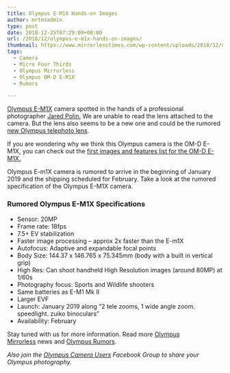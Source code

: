 ```yaml
---
title: Olympus E-M1X Hands-on Images
author: mrtmsadmin
type: post
date: 2018-12-25T07:29:09+00:00
url: /2018/12/olympus-e-m1x-hands-on-images/
thumbnail: https://www.mirrorlesstimes.com/wp-content/uploads/2018/12/olympus-e-m1x-hands-on-images.jpg
tags:
  - Camera
  - Micro Four Thirds
  - Olympus Mirrorless
  - Olympus OM-D E-M1X
  - Rumors

---
```

<a href="https://www.mirrorlesstimes.com/tag/olympus-om-d-e-m1x/" data-wpel-link="internal">Olympus E-M1X</a> camera spotted in the hands of a professional photographer <a class="external external_icon" href="https://www.youtube.com/user/JaredPolin" target="_blank" rel="noopener">Jared Polin.</a> We are unable to read the lens attached to the camera. But the lens also seems to be a new one and could be the rumored <a href="https://www.dailycameranews.com/2018/12/olympus-150-400mm-f-4-0-pro-lens-registered-coming-in-early-2019/" target="_blank" rel="noopener">new Olympus telephoto lens</a>.

If you are wondering why we think this Olympus camera is the OM-D E-M1X, you can check out the [first images and features list for the OM-D E-M1X.][1]

Olympus E-m1X camera is rumored to arrive in the beginning of January 2019 and the shipping scheduled for February. Take a look at the rumored specification of the Olympus E-M1X camera.<!--more-->

### Rumored Olympus E-M1X Specifications

  * Sensor: 20MP
  * Frame rate: 18fps
  * 7.5+ EV stabilization
  * Faster image processing – approx 2x faster than the E-m1X
  * Autofocus: Adaptive and expandable focal points
  * Body Size: 144.37 x 146.765 x 75.345mm (body with a built in vertical grip)
  * High Res: Can shoot handheld High Resolution images (around 80MP) at 1/60s
  * Photography focus: Sports and Wildlife shooters
  * Same batteries as E-M1 Mk II
  * Larger EVF
  * Launch: January 2019 along <span class="_3oh- _58nk">“2 tele zooms, 1 wide angle zoom. speedlight. zuiko binoculars”</span>
  * Availability: February

Stay tuned with us for more information. Read more [Olympus Mirrorless][2] news and <a href="https://www.dailycameranews.com/tag/olympus-rumors/" target="_blank" rel="noopener">Olympus Rumors</a>.

_Also join the <a class="ext-link" title="" href="https://www.facebook.com/groups/858035244291979/" target="_blank" rel="external nofollow noopener">Olympus Camera Users</a> Facebook Group to share your Olympus photography._

 [1]: https://www.dailycameranews.com/2018/12/first-olympus-e-m1x-images-leaked/
 [2]: https://www.mirrorlesstimes.com/tag/olympus-mirrorless/